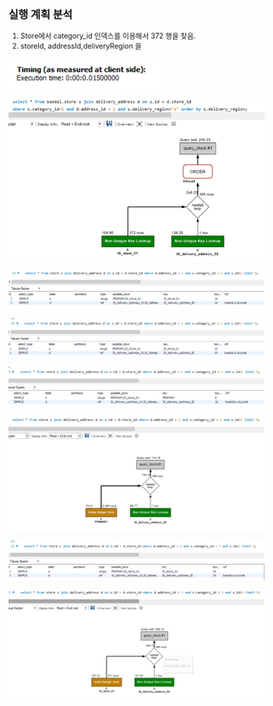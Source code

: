 ## 실행 계획 분석

1. Store에서 category_id 인덱스를 이용해서 372 행을 찾음.
2. storeId, addressId,deliveryRegion 을

![image-20230323170636491](assets/image-20230323170636491.png)

<img src="assets/image-20230323170429511.png" alt="image-20230323170429511" style="zoom: 67%;" />



![image-20230323173934790](assets/image-20230323173934790.png)

![image-20230323174127346](assets/image-20230323174127346.png)

![image-20230323174432174](assets/image-20230323174432174.png)

![image-20230323174543701](assets/image-20230323174543701.png)

![image-20230323174932881](assets/image-20230323174932881.png)

![image-20230323174945929](assets/image-20230323174945929.png)
